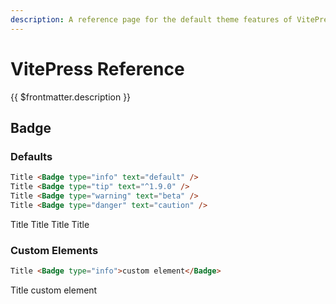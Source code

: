 ```yaml
---
description: A reference page for the default theme features of VitePress.
---
```


# VitePress Reference
{{ $frontmatter.description }}

## Badge
### Defaults
```html
Title <Badge type="info" text="default" />
Title <Badge type="tip" text="^1.9.0" />
Title <Badge type="warning" text="beta" />
Title <Badge type="danger" text="caution" />
```
Title <Badge type="info" text="default" />
Title <Badge type="tip" text="^1.9.0" />
Title <Badge type="warning" text="beta" />
Title <Badge type="danger" text="caution" />

### Custom Elements
```html
Title <Badge type="info">custom element</Badge>
```
Title <Badge type="info">custom element</Badge>